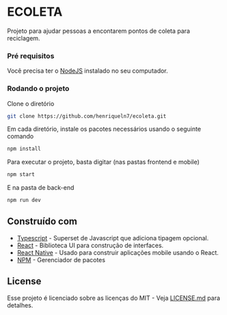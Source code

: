 # ECOLETA

Projeto para ajudar pessoas a encontarem pontos de coleta para reciclagem.


### Pré requisitos

Você precisa ter o [NodeJS](https://nodejs.org/en/) instalado no seu computador.


### Rodando o projeto

Clone o diretório

``` sh
git clone https://github.com/henriqueln7/ecoleta.git
```

Em cada diretório, instale os pacotes necessários usando o seguinte comando

```sh
npm install
```
Para executar o projeto, basta digitar (nas pastas frontend e mobile)
```sh
npm start
```

E na pasta de back-end
```sh
npm run dev
```
## Construído com

* [Typescript](https://www.typescriptlang.org/) - Superset de Javascript que adiciona tipagem opcional.
* [React](https://reactjs.org/) - Biblioteca UI para construção de interfaces.
* [React Native](https://reactnative.dev/) - Usado para construir aplicações mobile usando o React.
* [NPM](https://www.npmjs.com/) - Gerenciador de pacotes

## License

Esse projeto é licenciado sobre as licenças do MIT - Veja [LICENSE.md](LICENSE.md) para detalhes.

